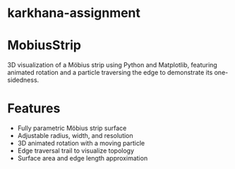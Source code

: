 # karkhana-assignment
# MobiusStrip

3D visualization of a Möbius strip using Python and Matplotlib, featuring animated rotation and a particle traversing the edge to demonstrate its one-sidedness.

# Features

- Fully parametric Möbius strip surface
- Adjustable radius, width, and resolution
- 3D animated rotation with a moving particle
- Edge traversal trail to visualize topology
- Surface area and edge length approximation
 
